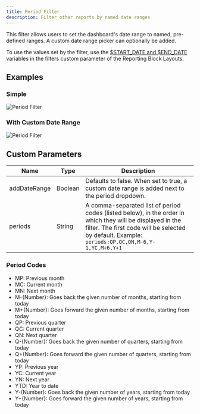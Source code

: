 ```yaml
---
title: Period Filter
description: Filter other reports by named date ranges
---
```


This filter allows users to set the dashboard's date range to named, pre-defined ranges. A custom date range picker can optionally be added.

To use the values set by the filter, use the [$START_DATE and $END_DATE](/references/custom-parameters-list-view/#keywords) variables in the filters custom parameter of the Reporting Block Layouts.

## Examples

### Simple

![Period Filter](/static/img/report-period-filter-simple.png "Period Filter")

### With Custom Date Range

![Period Filter](/static/img/report-period-filter-date-range.png "Period Filter")

## Custom Parameters

| Name | Type | Description |
|------|------|-------------|
| addDateRange | Boolean | Defaults to false. When set to true, a custom date range is added next to the period dropdown. |
| periods | String | A comma-separated list of period codes (listed below), in the order in which they will be displayed in the filter. The first code will be selected by default. Example: `periods:QP,QC,QN,M-6,Y-1,YC,M+6,Y+1` |

### Period Codes

- MP: Previous month
- MC: Current month
- MN: Next month
- M-{Number}: Goes back the given number of months, starting from today
- M+{Number}: Goes forward the given number of months, starting from today
- QP: Previous quarter
- QC: Current quarter
- QN: Next quarter
- Q-{Number}: Goes back the given number of quarters, starting from today
- Q+{Number}: Goes forward the given number of quarters, starting from today
- YP: Previous year
- YC: Current year
- YN: Next year
- YTD: Year to date
- Y-{Number}: Goes back the given number of years, starting from today
- Y+{Number}: Goes forward the given number of years, starting from today
